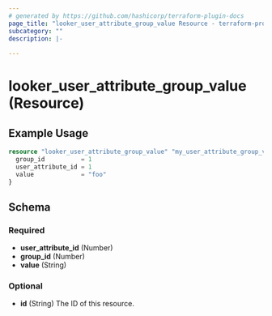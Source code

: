 ```yaml
---
# generated by https://github.com/hashicorp/terraform-plugin-docs
page_title: "looker_user_attribute_group_value Resource - terraform-provider-looker"
subcategory: ""
description: |-
  
---
```


# looker_user_attribute_group_value (Resource)



## Example Usage

```terraform
resource "looker_user_attribute_group_value" "my_user_attribute_group_value" {
  group_id          = 1
  user_attribute_id = 1
  value             = "foo"
}
```

<!-- schema generated by tfplugindocs -->
## Schema

### Required

- **user_attribute_id** (Number)
- **group_id** (Number)
- **value** (String)

### Optional

- **id** (String) The ID of this resource.


